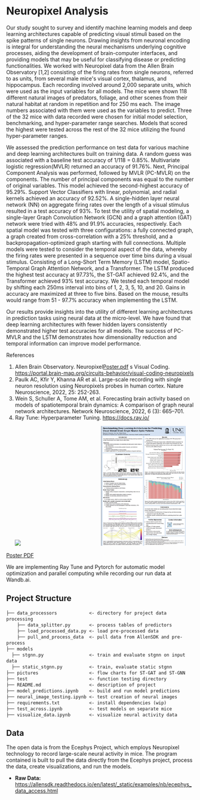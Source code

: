 
# Neuropixel Analysis 
Our study sought to survey and identify machine learning models and deep learning architectures
capable of predicting visual stimuli based on the spike patterns of single neurons. Drawing
insights from neuronal encoding is integral for understanding the neural mechanisms underlying
cognitive processes, aiding the development of brain-computer interfaces, and providing models
that may be useful for classifying disease or predicting functionalities. We worked with
Neuropixel data from the Allen Brain Observatory [1,2] consisting of the firing rates from single
neurons, referred to as units, from several male mice's visual cortex, thalamus, and hippocampus.
Each recording involved around 2,000 separate units, which were used as the input variables for
all models. The mice were shown 118 different natural images of predators, foliage, and other
scenes from their natural habitat at random in repetition and for 250 ms each. The image
numbers associated with them were used as the variables to predict. Three of the 32 mice with
data recorded were chosen for initial model selection, benchmarking, and hyper-parameter range
searches. Models that scored the highest were tested across the rest of the 32 mice utilizing the
found hyper-parameter ranges.

We assessed the prediction performance on test data for various machine and deep learning
architectures built on training data. A random guess was associated with a baseline test accuracy
of 1/118 = 0.85%. Multivariate logistic regression(MVLR) returned an accuracy of 91.76%.
Next, Principal Component Analysis was performed, followed by MVLR (PC-MVLR) on the
components. The number of principal components was equal to the number of original variables.
This model achieved the second-highest accuracy of 95.29%. Support Vector Classifiers with
linear, polynomial, and radial kernels achieved an accuracy of 92.52%. A single-hidden layer
neural network (NN) on aggregate firing rates over the length of a visual stimulus resulted in a
test accuracy of 93%. To test the utility of spatial modeling, a single-layer Graph Convolution
Network (GCN) and a graph attention (GAT) network were tried with 48% and 91.9%
accuracies, respectively. Each spatial model was tested with three configurations: a fully
connected graph, a graph created from cross-correlation with a 25% threshold, and a
backpropagation-optimized graph starting with full connections. Multiple models were tested to
consider the temporal aspect of the data, whereby the firing rates were presented in a sequence
over time bins during a visual stimulus. Consisting of a Long-Short Term Memory (LSTM)
model, Spatio-Temporal Graph Attention Network, and a Transformer. The LSTM produced the
highest test accuracy at 97.73%, the ST-GAT achieved 92.4%, and the Transformer achieved
93% test accuracy. We tested each temporal model by shifting each 250ms interval into bins of 1,
2, 3, 5, 10, and 20. Gains in accuracy are maximized at three to five bins. Based on the mouse,
results would range from 51 - 97.7% accuracy when implementing the LSTM.

Our results provide insights into the utility of different learning architectures in prediction tasks
using neural data at the micro-level. We have found that deep learning architectures with fewer
hidden layers consistently demonstrated higher test accuracies for all models. The success of
PC-MVLR and the LSTM demonstrates how dimensionality reduction and temporal information
can improve model performance.

References
1. Allen Brain Observatory. Neuropixel[Poster.pdf](https://github.com/user-attachments/files/16473154/Poster.pdf)
s Visual Coding.
https://portal.brain-map.org/circuits-behavior/visual-coding-neuropixels
2. Paulk AC, Kfir Y, Khanna AR et al. Large-scale recording with single neuron resolution using
Neuropixels probes in human cortex. Nature Neuroscience, 2022, 25: 252-263.
3. Wein S, Schuller A, Tome AM, et al. Forecasting brain activity based on models of
spatiotemporal brain dynamics: A comparison of graph neural network architectures. Network
Neuroscience, 2022, 6 (3): 665–701.
4. Ray Tune: Hyperparameter Tuning. https://docs.ray.io/


<p align="center">
  <img src="https://github.com/RayCarpenterIII/Neuropixel-Analysis/assets/106690201/6207ea50-61c8-44c7-8da7-29b8fa157cf0" style="width: 45%; height: auto; display: inline-block;">
  <img src="https://github.com/RayCarpenterIII/Neuropixel-Analysis/raw/main/pictures/Poster.jpeg" style="width: 45%; height: auto; display: inline-block;">
</p>

[Poster PDF](https://github.com/RayCarpenterIII/Neuropixel-Analysis/raw/main/pictures/Poster.pdf)

We are implementing Ray Tune and Pytorch for automatic model optimization and parallel computing while recording our run data at Wandb.ai. 

## Project Structure 
```
├── data_processors            <- directory for project data processing
    ├── data_splitter.py       <- process tables of predictors
    ├── load_processed_data.py <- load pre-processed data
    ├── pull_and_process_data  <- pull data from AllenSDK and pre-process
├── models
  ├── stgnn.py                 <- train and evaluate stgnn on input data
  ├── static_stgnn.py          <- train, evaluate static stgnn
├── pictures                   <- flow charts for ST-GAT and ST-GNN  
├── test                       <- function testing directory
├── README.md                  <- description of project 
├── model_predictions.ipynb    <- build and run model predictions
├── neural_image_testing.ipynb <- test creation of neural images
├── requirements.txt           <- install dependencies (wip)
├── test_across.ipynb          <- test models on separate mice
├── visualize_data.ipynb       <- visualize neural activity data
```

## Data 
The open data is from the Ecephys Project, which employs Neuropixel technology to record large-scale neural activity in mice. The program contained is built to pull the data directly from the Ecephys project, process the data, create visualizations, and run the models.

- **Raw Data:** https://allensdk.readthedocs.io/en/latest/_static/examples/nb/ecephys_data_access.html
